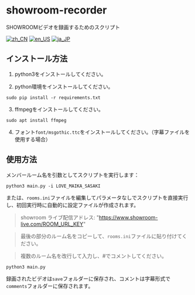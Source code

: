 # showroom-recorder
SHOWROOMビデオを録画するためのスクリプト

[![zh_CN](https://img.shields.io/badge/language-zh__CN-green.svg)](https://github.com/vacabun/showroom-recorder/blob/main/doc/README.zh_CN.md)
[![en_US](https://img.shields.io/badge/language-en__US-green.svg)](https://github.com/vacabun/showroom-recorder/blob/main/doc/README.en_US.md)
[![ja_JP](https://img.shields.io/badge/language-ja__JP-green.svg)](https://github.com/vacabun/showroom-recorder/blob/main/doc/README.ja_JP.md)

## インストール方法
1. python3をインストールしてください。

2. python環境をインストールしてください。

``` shell
sudo pip install -r requirements.txt
```

3. ffmpegをインストールしてください。

``` shell
sudo apt install ffmpeg
```

4. フォント`font/msgothic.ttc`をインストールしてください。（字幕ファイルを使用する場合）

## 使用方法
メンバールーム名を引数としてスクリプトを実行します：

``` shell
python3 main.py -i LOVE_MAIKA_SASAKI
```

または、`rooms.ini`ファイルを編集してパラメータなしでスクリプトを直接実行し、初回実行時に自動的に設定ファイルが作成されます。

> showroom ライブ配信アドレス: "https://www.showroom-live.com/ROOM_URL_KEY"

> 最後の部分のルーム名をコピーして、`rooms.ini`ファイルに貼り付けてください。

> 複数のルーム名を改行して入力し、#でコメントしてください。

``` shell
python3 main.py
```

録画されたビデオは`save`フォルダーに保存され、コメントは字幕形式で`comments`フォルダーに保存されます。